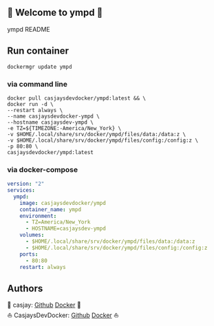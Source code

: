 ## 👋 Welcome to ympd 🚀  

ympd README  
  
  
## Run container

```shell
dockermgr update ympd
```

### via command line

```shell
docker pull casjaysdevdocker/ympd:latest && \
docker run -d \
--restart always \
--name casjaysdevdocker-ympd \
--hostname casjaysdev-ympd \
-e TZ=${TIMEZONE:-America/New_York} \
-v $HOME/.local/share/srv/docker/ympd/files/data:/data:z \
-v $HOME/.local/share/srv/docker/ympd/files/config:/config:z \
-p 80:80 \
casjaysdevdocker/ympd:latest
```

### via docker-compose

```yaml
version: "2"
services:
  ympd:
    image: casjaysdevdocker/ympd
    container_name: ympd
    environment:
      - TZ=America/New_York
      - HOSTNAME=casjaysdev-ympd
    volumes:
      - $HOME/.local/share/srv/docker/ympd/files/data:/data:z
      - $HOME/.local/share/srv/docker/ympd/files/config:/config:z
    ports:
      - 80:80
    restart: always
```

## Authors  

🤖 casjay: [Github](https://github.com/casjay) [Docker](https://hub.docker.com/r/casjay) 🤖  
⛵ CasjaysDevDocker: [Github](https://github.com/casjaysdevdocker) [Docker](https://hub.docker.com/r/casjaysdevdocker) ⛵  
